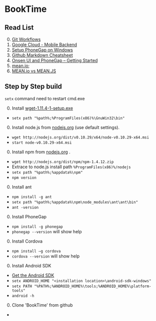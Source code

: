 BookTime
========


## Read List
0. [Git Workflows](https://www.atlassian.com/git/workflows#!workflow-gitflow)
0. [Google Cloud - Mobile Backend](https://developers.google.com/cloud/samples/mbs/)
0. [Setup PhoneGap on Windows](http://chrisbitting.com/2014/01/06/installing-starting-with-phonegap-on-windows-for-cross-platform-mobile-development/)
0. [Github Markdown Cheatsheet](https://github.com/adam-p/markdown-here/wiki/Markdown-Cheatsheet)
0. [Onsen UI and PhoneGap – Getting Started](http://thejackalofjavascript.com/onsen-ui-and-phonegap-getting-started/)
0. [mean.io](http://mean.io);
0. [MEAN.io vs MEAN.JS](http://www.creativeworkline.com/2014/05/meanio-vs-meanjs-comparison/)


## Step by Step build
`setx` command need to restart cmd.exe

0. Install [wget-1.11.4-1-setup.exe](http://downloads.sourceforge.net/gnuwin32/wget-1.11.4-1-setup.exe)
 - `setx path "%path%;%ProgramFiles(x86)%\GnuWin32\bin"`
0. Install node.js from [nodejs.org](http://nodejs.org/) (use default settings).
 - `wget http://nodejs.org/dist/v0.10.29/x64/node-v0.10.29-x64.msi`
 - `start node-v0.10.29-x64.msi`
0. Install npm from [nodejs.org](http://nodejs.org/dist/npm)  .
 - `wget http://nodejs.org/dist/npm/npm-1.4.12.zip`
 - Extrace to node.js install path `%ProgramFiles(x86)%/nodejs`
 - `setx path "%path%;%appdata%\npm"`
 - `npm version`
0. Install ant
 - `npm install -g ant`
 - `setx path "%path%;%appdata%\npm\node_modules\ant\ant\bin"`
 - `ant -version`
0. Install PhoneGap
 - `npm install -g phonegap`
 - `phonegap --version` will show help
0. Install Cordova
 - `npm install –g cordova`
 - `cordova --version` will show help
0. Install Android SDK
 - [Get the Android SDK](https://developer.android.com/sdk/index.html)
 - `setx ANDROID_HOME "<installation location>\android-sdk-windows"`
 - `setx PATH "%PATH%;%ANDROID_HOME%\tools;%ANDROID_HOME%\platform-tools"`
 - `android -h`
0. Clone 'BookTime' from github
 - 
